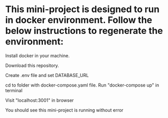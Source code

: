 # This mini-project is designed to run in docker environment. Follow the below instructions to regenerate the environment:

Install docker in your machine.

Download this repository.

Create .env file and set DATABASE_URL

cd to folder with docker-compose.yaml file. Run "docker-compose up" in terminal

Visit "localhost:3001" in browser

You should see this mini-project is running without error